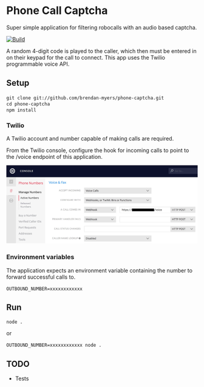 # Phone Call Captcha
Super simple application for filtering robocalls with an audio based captcha.

[![Build][travis-image]][travis-url]

A random 4-digit code is played to the caller, which then must be entered in on their keypad for the call to connect. This app uses the Twilio programmable voice API.


## Setup

```
git clone git://github.com/brendan-myers/phone-captcha.git
cd phone-captcha
npm install
```

### Twilio

A Twilio account and number capable of making calls are required.

From the Twilio console, configure the hook for incoming calls to point to the /voice endpoint of this application.

![Twilio setup](images/twilio-setup.jpg)


### Environment variables

The application expects an environment variable containing the number to forward successful calls to.

```
OUTBOUND_NUMBER=xxxxxxxxxxxx
```


## Run

```
node .
```
or
```
OUTBOUND_NUMBER=xxxxxxxxxxxx node .
```


## TODO
- Tests

[travis-image]: https://travis-ci.org/brendan-myers/twilio-phone-captcha.svg?branch=master
[travis-url]: https://travis-ci.org/brendan-myers/twilio-phone-captcha